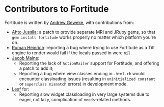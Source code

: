 # Contributors to Fortitude

Fortitude is written by [Andrew Geweke](https://github.com/ageweke), with contributions from:

* [Ahto Jussila](https://github.com/ahto): a patch to provide separate MRI and JRuby gems, so that
  `gem install fortitude` works properly no matter which platform you're on.
* [Roman Heinrich](https://github.com/mindreframer): reporting a bug where trying to use Fortitude as a Tilt
  engine to render would fail if the locals passed in were `nil`.
* [Jacob Maine](https://github.com/mainej):
  * Reporting the lack of `ActionMailer` support for Fortitude, and offering a patch to add it;
  * Reporting a bug where view classes ending in `.html.rb` would encounter classloading issues
    (resulting in `uninitialized constant` or `superclass mismatch` errors) in development mode.
* [Leaf](https://github.com/leafo) for:
  * Reporting slow widget classloading in very large systems due to eager, not lazy, complication of `needs`-related
    methods.
